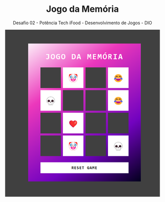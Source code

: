 <h1 align="center">Jogo da Memória</h1>
<p align="center">Desafio 02 - Potência Tech iFood - Desenvolvimento de Jogos - DIO
</p>
<p align="center">
  <img src="./public/screenshot.png" width="800">
</p>
